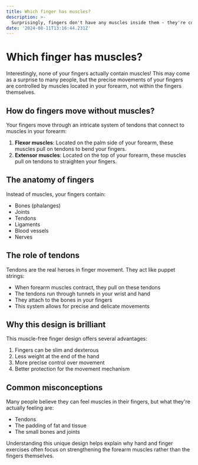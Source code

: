 ```yaml
---
title: Which finger has muscles?
description: >-
  Surprisingly, fingers don't have any muscles inside them - they're controlled by muscles in your forearm through a complex system of tendons.
date: '2024-08-11T13:16:44.231Z'
---
```

# Which finger has muscles?

Interestingly, none of your fingers actually contain muscles! This may come as a surprise to many people, but the precise movements of your fingers are controlled by muscles located in your forearm, not within the fingers themselves.

## How do fingers move without muscles?

Your fingers move through an intricate system of tendons that connect to muscles in your forearm:

1. **Flexor muscles**: Located on the palm side of your forearm, these muscles pull on tendons to bend your fingers.
2. **Extensor muscles**: Located on the top of your forearm, these muscles pull on tendons to straighten your fingers.

## The anatomy of fingers

Instead of muscles, your fingers contain:
- Bones (phalanges)
- Joints
- Tendons
- Ligaments
- Blood vessels
- Nerves

## The role of tendons

Tendons are the real heroes in finger movement. They act like puppet strings:
- When forearm muscles contract, they pull on these tendons
- The tendons run through tunnels in your wrist and hand
- They attach to the bones in your fingers
- This system allows for precise and delicate movements

## Why this design is brilliant

This muscle-free finger design offers several advantages:
1. Fingers can be slim and dexterous
2. Less weight at the end of the hand
3. More precise control over movement
4. Better protection for the movement mechanism

## Common misconceptions

Many people believe they can feel muscles in their fingers, but what they're actually feeling are:
- Tendons
- The padding of fat and tissue
- The small bones and joints

Understanding this unique design helps explain why hand and finger exercises often focus on strengthening the forearm muscles rather than the fingers themselves.
